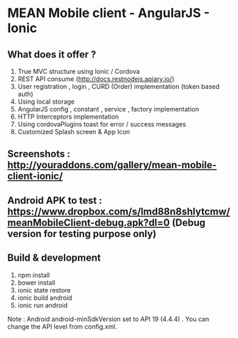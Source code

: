 # MEAN Mobile client - AngularJS - Ionic

## What does it offer ?
1. True MVC structure using Ionic / Cordova
2. REST API consume (http://docs.restnodejs.apiary.io/)
3. User registration , login , CURD (Order) implementation (token based auth)
4. Using local storage
5. AngularJS  config , constant , service , factory implementation
6. HTTP Interceptors implementation
7. Using cordovaPlugins toast for error / success messages
8. Customized Splash screen & App Icon

## Screenshots : http://youraddons.com/gallery/mean-mobile-client-ionic/

## Android APK to test : https://www.dropbox.com/s/lmd88n8shlytcmw/meanMobileClient-debug.apk?dl=0 (Debug version for testing purpose only)

## Build & development

1. npm install
2. bower install
3. ionic state restore
4. ionic build android
5. ionic run android

Note : Android android-minSdkVersion set to API 19 (4.4.4) . You can change the API level from config.xml.
